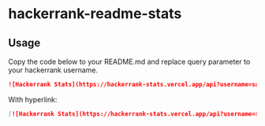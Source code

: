 # hackerrank-readme-stats

## Usage

Copy the code below to your README.md and replace query parameter to your hackerrank username.

```md
![Hackerrank Stats](https://hackerrank-stats.vercel.app/api?username=samba9274)
```

With hyperlink:

```md
[![Hackerrank Stats](https://hackerrank-stats.vercel.app/api?username=samba9274)](https://www.hackerrank.com/samba9274)
```
